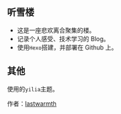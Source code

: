 ## 听雪楼
- 这是一座悲欢离合聚集的楼。
- 记录个人感受、技术学习的 Blog。
- 使用``Hexo``搭建，并部署在 Github 上。

## 其他
使用的``yilia``主题。

作者：[lastwarmth](http://lijia92.github.io/)

